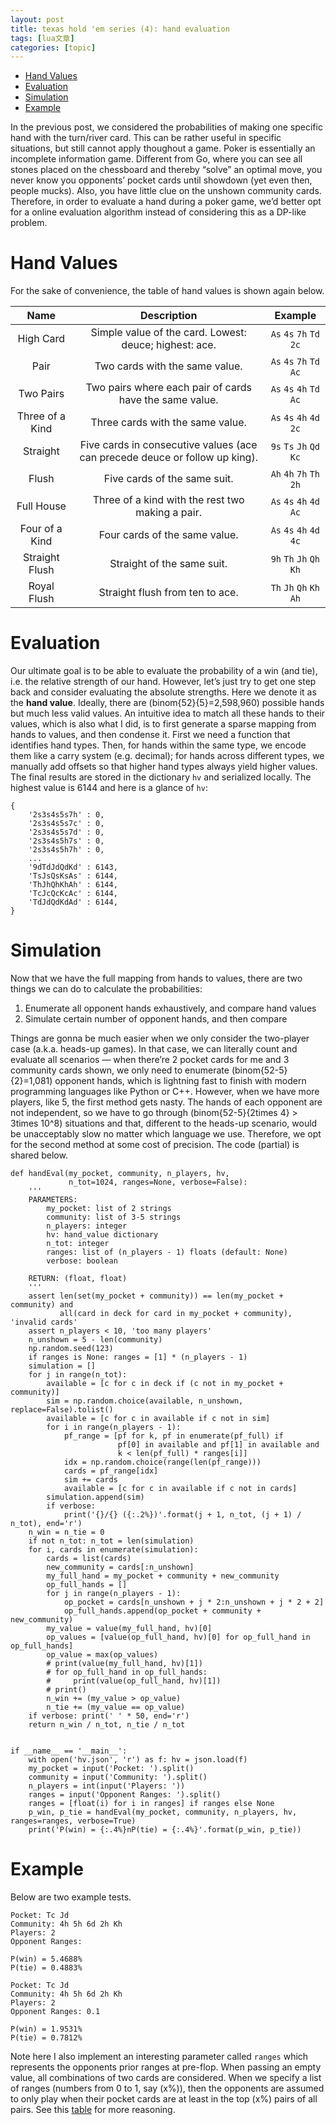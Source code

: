 ```yaml
---
layout: post
title: texas hold 'em series (4): hand evaluation 
tags: [lua文章]
categories: [topic]
---
```

<nav>

<ul>
<li><a href="#toc_0">Hand Values</a></li>

<li><a href="#toc_1">Evaluation</a></li>

<li><a href="#toc_2">Simulation</a></li>

<li><a href="#toc_3">Example</a></li>
</ul>

</nav>
<p>In the previous post, we considered the probabilities of making one specific hand with the turn/river card. This can be rather useful in specific situations, but still cannot apply thoughout a game. Poker is essentially an incomplete information game. Different from Go, where you can see all stones placed on the chessboard and thereby “solve” an optimal move, you never know you opponents’ pocket cards until showdown (yet even then, people mucks). Also, you have little clue on the unshown community cards. Therefore, in order to evaluate a hand during a poker game, we’d better opt for a online evaluation algorithm instead of considering this as a DP-like problem.</p>



<h1 id="toc_0">Hand Values</h1>

<p>For the sake of convenience, the table of hand values is shown again below.</p>

<table>
<thead>
<tr>
<th align="center">Name</th>
<th align="center">Description</th>
<th align="center">Example</th>
</tr>
</thead>

<tbody>
<tr>
<td align="center">High Card</td>
<td align="center">Simple value of the card. Lowest: deuce; highest: ace.</td>
<td align="center"><code>As</code> <code>4s</code> <code>7h</code> <code>Td</code> <code>2c</code></td>
</tr>

<tr>
<td align="center">Pair</td>
<td align="center">Two cards with the same value.</td>
<td align="center"><code>As</code> <code>4s</code> <code>7h</code> <code>Td</code> <code>Ac</code></td>
</tr>

<tr>
<td align="center">Two Pairs</td>
<td align="center">Two pairs where each pair of cards have the same value.</td>
<td align="center"><code>As</code> <code>4s</code> <code>4h</code> <code>Td</code> <code>Ac</code></td>
</tr>

<tr>
<td align="center">Three of a Kind</td>
<td align="center">Three cards with the same value.</td>
<td align="center"><code>As</code> <code>4s</code> <code>4h</code> <code>4d</code> <code>2c</code></td>
</tr>

<tr>
<td align="center">Straight</td>
<td align="center">Five cards in consecutive values (ace can precede deuce or follow up king).</td>
<td align="center"><code>9s</code> <code>Ts</code> <code>Jh</code> <code>Qd</code> <code>Kc</code></td>
</tr>

<tr>
<td align="center">Flush</td>
<td align="center">Five cards of the same suit.</td>
<td align="center"><code>Ah</code> <code>4h</code> <code>7h</code> <code>Th</code> <code>2h</code></td>
</tr>

<tr>
<td align="center">Full House</td>
<td align="center">Three of a kind with the rest two making a pair.</td>
<td align="center"><code>As</code> <code>4s</code> <code>4h</code> <code>4d</code> <code>Ac</code></td>
</tr>

<tr>
<td align="center">Four of a Kind</td>
<td align="center">Four cards of the same value.</td>
<td align="center"><code>As</code> <code>4s</code> <code>4h</code> <code>4d</code> <code>4c</code></td>
</tr>

<tr>
<td align="center">Straight Flush</td>
<td align="center">Straight of the same suit.</td>
<td align="center"><code>9h</code> <code>Th</code> <code>Jh</code> <code>Qh</code> <code>Kh</code></td>
</tr>

<tr>
<td align="center">Royal Flush</td>
<td align="center">Straight flush from ten to ace.</td>
<td align="center"><code>Th</code> <code>Jh</code> <code>Qh</code> <code>Kh</code> <code>Ah</code></td>
</tr>
</tbody>
</table>

<h1 id="toc_1">Evaluation</h1>

<p>Our ultimate goal is to be able to evaluate the probability of a win (and tie), i.e. the relative strength of our hand. However, let’s just try to get one step back and consider evaluating the absolute strengths. Here we denote it as the <strong>hand value</strong>. Ideally, there are <span class="math inline">(binom{52}{5}=2,598,960)</span> possible hands but much less valid values. An intuitive idea to match all these hands to their values, which is also what I did, is to first generate a sparse mapping from hands to values, and then condense it. First we need a function that identifies hand types. Then, for hands within the same type, we encode them like a carry system (e.g. decimal); for hands across different types, we manually add offsets so that higher hand types always yield higher values. The final results are stored in the dictionary <code>hv</code> and serialized locally. The highest value is 6144 and here is a glance of <code>hv</code>:</p>

<pre><code class="language-py">{
    &#39;2s3s4s5s7h&#39; : 0,
    &#39;2s3s4s5s7c&#39; : 0,
    &#39;2s3s4s5s7d&#39; : 0,
    &#39;2s3s4s5h7s&#39; : 0,
    &#39;2s3s4s5h7h&#39; : 0,
    ...
    &#39;9dTdJdQdKd&#39; : 6143,
    &#39;TsJsQsKsAs&#39; : 6144,
    &#39;ThJhQhKhAh&#39; : 6144,
    &#39;TcJcQcKcAc&#39; : 6144,
    &#39;TdJdQdKdAd&#39; : 6144,
}
</code></pre>

<h1 id="toc_2">Simulation</h1>

<p>Now that we have the full mapping from hands to values, there are two things we can do to calculate the probabilities:</p>

<ol>
<li>Enumerate all opponent hands exhaustively, and compare hand values</li>
<li>Simulate certain number of opponent hands, and then compare</li>
</ol>

<p>Things are gonna be much easier when we only consider the two-player case (a.k.a. heads-up games). In that case, we can literally count and evaluate all scenarios — when there’re 2 pocket cards for me and 3 community cards shown, we only need to enumerate <span class="math inline">(binom{52-5}{2}=1,081)</span> opponent hands, which is lightning fast to finish with modern programming languages like Python or C++. However, when we have more players, like 5, the first method gets nasty. The hands of each opponent are not independent, so we have to go through <span class="math inline">(binom{52-5}{2times 4} &gt; 3times 10^8)</span> situations and that, different to the heads-up scenario, would be unacceptably slow no matter which language we use. Therefore, we opt for the second method at some cost of precision. The code (partial) is shared below.</p>

<pre><code class="language-py">def handEval(my_pocket, community, n_players, hv,
             n_tot=1024, ranges=None, verbose=False):
    &#39;&#39;&#39;
    PARAMETERS:
        my_pocket: list of 2 strings
        community: list of 3-5 strings
        n_players: integer
        hv: hand_value dictionary
        n_tot: integer
        ranges: list of (n_players - 1) floats (default: None)
        verbose: boolean

    RETURN: (float, float)
    &#39;&#39;&#39;
    assert len(set(my_pocket + community)) == len(my_pocket + community) and 
           all(card in deck for card in my_pocket + community), &#39;invalid cards&#39;
    assert n_players &lt; 10, &#39;too many players&#39;
    n_unshown = 5 - len(community)
    np.random.seed(123)
    if ranges is None: ranges = [1] * (n_players - 1)
    simulation = []
    for j in range(n_tot):
        available = [c for c in deck if (c not in my_pocket + community)]
        sim = np.random.choice(available, n_unshown, replace=False).tolist()
        available = [c for c in available if c not in sim]
        for i in range(n_players - 1):
            pf_range = [pf for k, pf in enumerate(pf_full) if
                        pf[0] in available and pf[1] in available and
                        k &lt; len(pf_full) * ranges[i]]
            idx = np.random.choice(range(len(pf_range)))
            cards = pf_range[idx]
            sim += cards
            available = [c for c in available if c not in cards]
        simulation.append(sim)
        if verbose:
            print(&#39;{}/{} ({:.2%})&#39;.format(j + 1, n_tot, (j + 1) / n_tot), end=&#39;r&#39;)
    n_win = n_tie = 0
    if not n_tot: n_tot = len(simulation)
    for i, cards in enumerate(simulation):
        cards = list(cards)
        new_community = cards[:n_unshown]
        my_full_hand = my_pocket + community + new_community
        op_full_hands = []
        for j in range(n_players - 1):
            op_pocket = cards[n_unshown + j * 2:n_unshown + j * 2 + 2]
            op_full_hands.append(op_pocket + community + new_community)
        my_value = value(my_full_hand, hv)[0]
        op_values = [value(op_full_hand, hv)[0] for op_full_hand in op_full_hands]
        op_value = max(op_values)
        # print(value(my_full_hand, hv)[1])
        # for op_full_hand in op_full_hands:
        #     print(value(op_full_hand, hv)[1])
        # print()
        n_win += (my_value &gt; op_value)
        n_tie += (my_value == op_value)
    if verbose: print(&#39; &#39; * 50, end=&#39;r&#39;)
    return n_win / n_tot, n_tie / n_tot


if __name__ == &#39;__main__&#39;:
    with open(&#39;hv.json&#39;, &#39;r&#39;) as f: hv = json.load(f)
    my_pocket = input(&#39;Pocket: &#39;).split()
    community = input(&#39;Community: &#39;).split()
    n_players = int(input(&#39;Players: &#39;))
    ranges = input(&#39;Opponent Ranges: &#39;).split()
    ranges = [float(i) for i in ranges] if ranges else None
    p_win, p_tie = handEval(my_pocket, community, n_players, hv, ranges=ranges, verbose=True)
    print(&#39;P(win) = {:.4%}nP(tie) = {:.4%}&#39;.format(p_win, p_tie))
</code></pre>

<h1 id="toc_3">Example</h1>

<p>Below are two example tests.</p>

<pre><code class="language-bash">Pocket: Tc Jd
Community: 4h 5h 6d 2h Kh
Players: 2
Opponent Ranges: 
</code></pre>

<pre><code>P(win) = 5.4688%                                  
P(tie) = 0.4883%
</code></pre>

<pre><code class="language-bash">Pocket: Tc Jd
Community: 4h 5h 6d 2h Kh
Players: 2
Opponent Ranges: 0.1
</code></pre>

<pre><code>P(win) = 1.9531%                                  
P(tie) = 0.7812%
</code></pre>

<p>Note here I also implement an interesting parameter called <code>ranges</code> which represents the opponents prior ranges at pre-flop. When passing an empty value, all combinations of two cards are considered. When we specify a list of ranges (numbers from 0 to 1, say <span class="math inline">(x%)</span>), then the opponents are assumed to only play when their pocket cards are at least in the top <span class="math inline">(x%)</span> pairs of all pairs. See this <a href="http://holdemtight.com/pgs/od/oddpgs/3-169holdemhands.htm">table</a> for more reasoning.</p>